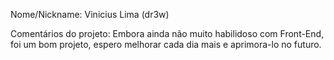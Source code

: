 Nome/Nickname: Vinicius Lima (dr3w)

Comentários do projeto: Embora ainda não muito habilidoso com Front-End, foi um bom projeto, espero melhorar cada dia mais e aprimora-lo no futuro.
